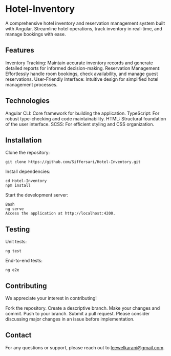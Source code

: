 # Hotel-Inventory

A comprehensive hotel inventory and reservation management system built with Angular. Streamline hotel operations, track inventory in real-time, and manage bookings with ease.

## Features

Inventory Tracking: Maintain accurate inventory records and generate detailed reports for informed decision-making.
Reservation Management: Effortlessly handle room bookings, check availability, and manage guest reservations.
User-Friendly Interface: Intuitive design for simplified hotel management processes.
## Technologies

Angular CLI: Core framework for building the application.
TypeScript: For robust type-checking and code maintainability.
HTML: Structural foundation of the user interface.
SCSS: For efficient styling and CSS organization.
## Installation

Clone the repository:

```
git clone https://github.com/Siffersari/Hotel-Inventory.git
```

Install dependencies:

```
cd Hotel-Inventory
npm install
```

Start the development server:
```
Bash
ng serve
Access the application at http://localhost:4200.
```

## Testing

Unit tests:
```
ng test 
```
End-to-end tests:
```
ng e2e
```

## Contributing

We appreciate your interest in contributing!

Fork the repository.
Create a descriptive branch.
Make your changes and commit.
Push to your branch.
Submit a pull request.
Please consider discussing major changes in an issue before implementation.

## Contact

For any questions or support, please reach out to leewelkarani@gmail.com.
